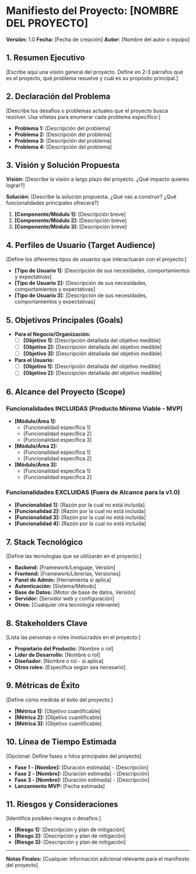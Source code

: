 # Manifiesto del Proyecto: [NOMBRE DEL PROYECTO]
**Versión:** 1.0
**Fecha:** [Fecha de creación]
**Autor:** [Nombre del autor o equipo]

## 1. Resumen Ejecutivo

[Escribe aquí una visión general del proyecto. Define en 2-3 párrafos qué es el proyecto, qué problema resuelve y cuál es su propósito principal.]

## 2. Declaración del Problema

[Describe los desafíos o problemas actuales que el proyecto busca resolver. Usa viñetas para enumerar cada problema específico:]

* **Problema 1:** [Descripción del problema]
* **Problema 2:** [Descripción del problema]
* **Problema 3:** [Descripción del problema]
* **Problema 4:** [Descripción del problema]

## 3. Visión y Solución Propuesta

**Visión:** [Describe la visión a largo plazo del proyecto. ¿Qué impacto quieres lograr?]

**Solución:** [Describe la solución propuesta. ¿Qué vas a construir? ¿Qué funcionalidades principales ofrecerá?]

1.  **[Componente/Módulo 1]:** [Descripción breve]
2.  **[Componente/Módulo 2]:** [Descripción breve]
3.  **[Componente/Módulo 3]:** [Descripción breve]

## 4. Perfiles de Usuario (Target Audience)

[Define los diferentes tipos de usuarios que interactuarán con el proyecto:]

* **[Tipo de Usuario 1]:** [Descripción de sus necesidades, comportamientos y expectativas]
* **[Tipo de Usuario 2]:** [Descripción de sus necesidades, comportamientos y expectativas]
* **[Tipo de Usuario 3]:** [Descripción de sus necesidades, comportamientos y expectativas]

## 5. Objetivos Principales (Goals)

* **Para el Negocio/Organización:**
    * [ ] **[Objetivo 1]:** [Descripción detallada del objetivo medible]
    * [ ] **[Objetivo 2]:** [Descripción detallada del objetivo medible]
    * [ ] **[Objetivo 3]:** [Descripción detallada del objetivo medible]
* **Para el Usuario:**
    * [ ] **[Objetivo 1]:** [Descripción detallada del objetivo medible]
    * [ ] **[Objetivo 2]:** [Descripción detallada del objetivo medible]

## 6. Alcance del Proyecto (Scope)

### Funcionalidades INCLUIDAS (Producto Mínimo Viable - MVP)

* **[Módulo/Área 1]:**
    * [Funcionalidad específica 1]
    * [Funcionalidad específica 2]
    * [Funcionalidad específica 3]
* **[Módulo/Área 2]:**
    * [Funcionalidad específica 1]
    * [Funcionalidad específica 2]
* **[Módulo/Área 3]:**
    * [Funcionalidad específica 1]
    * [Funcionalidad específica 2]

### Funcionalidades EXCLUIDAS (Fuera de Alcance para la v1.0)

* **[Funcionalidad 1]:** [Razón por la cual no está incluida]
* **[Funcionalidad 2]:** [Razón por la cual no está incluida]
* **[Funcionalidad 3]:** [Razón por la cual no está incluida]
* **[Funcionalidad 4]:** [Razón por la cual no está incluida]

## 7. Stack Tecnológico

[Define las tecnologías que se utilizarán en el proyecto:]

* **Backend:** [Framework/Lenguaje, Versión]
* **Frontend:** [Framework/Librerías, Versiones]
* **Panel de Admin:** [Herramienta si aplica]
* **Autenticación:** [Sistema/Método]
* **Base de Datos:** [Motor de base de datos, Versión]
* **Servidor:** [Servidor web y configuración]
* **Otros:** [Cualquier otra tecnología relevante]

## 8. Stakeholders Clave

[Lista las personas o roles involucrados en el proyecto:]

* **Propietario del Producto:** [Nombre o rol]
* **Líder de Desarrollo:** [Nombre o rol]
* **Diseñador:** [Nombre o rol - si aplica]
* **Otros roles:** [Especifica según sea necesario]

## 9. Métricas de Éxito

[Define cómo medirás el éxito del proyecto:]

* **[Métrica 1]:** [Objetivo cuantificable]
* **[Métrica 2]:** [Objetivo cuantificable]
* **[Métrica 3]:** [Objetivo cuantificable]

## 10. Línea de Tiempo Estimada

[Opcional: Define fases o hitos principales del proyecto]

* **Fase 1 - [Nombre]:** [Duración estimada] - [Descripción]
* **Fase 2 - [Nombre]:** [Duración estimada] - [Descripción]
* **Fase 3 - [Nombre]:** [Duración estimada] - [Descripción]
* **Lanzamiento MVP:** [Fecha estimada]

## 11. Riesgos y Consideraciones

[Identifica posibles riesgos o desafíos:]

* **[Riesgo 1]:** [Descripción y plan de mitigación]
* **[Riesgo 2]:** [Descripción y plan de mitigación]
* **[Riesgo 3]:** [Descripción y plan de mitigación]

---

**Notas Finales:**
[Cualquier información adicional relevante para el manifiesto del proyecto]
